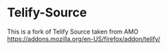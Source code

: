 # Telify-Source
This is a fork of Telify Source taken from AMO https://addons.mozilla.org/en-US/firefox/addon/telify/
